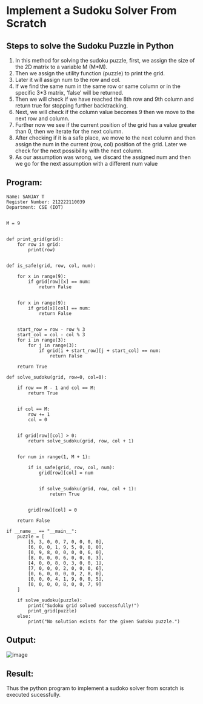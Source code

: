 # Implement a Sudoku Solver From Scratch
## Steps to solve the Sudoku Puzzle in Python
<ol>
  <li>In this method for solving the sudoku puzzle, first, we assign the size of the 2D matrix to a variable M (M*M).</li>
 <li>Then we assign the utility function (puzzle) to print the grid.</li>
<li>Later it will assign num to the row and col.</li>
<li>If we find the same num in the same row or same column or in the specific 3*3 matrix, ‘false’ will be returned.</li>
<li>Then we will check if we have reached the 8th row and 9th column and return true for stopping further backtracking.</li>
<li>Next, we will check if the column value becomes 9 then we move to the next row and column.</li>
<li>Further now we see if the current position of the grid has a value greater than 0, then we iterate for the next column.</li>
<li>After checking if it is a safe place, we move to the next column and then assign the num in the current (row, col) position of the grid. Later we check for the next possibility with the next column.</li>
<li>As our assumption was wrong, we discard the assigned num and then we go for the next assumption with a different num value</li>
</ol>

## Program:
```
Name: SANJAY T
Register Number: 212222110039
Department: CSE (IOT)
```
```

M = 9


def print_grid(grid):
    for row in grid:
        print(row)


def is_safe(grid, row, col, num):
    
    for x in range(9):
        if grid[row][x] == num:
            return False

    
    for x in range(9):
        if grid[x][col] == num:
            return False

    
    start_row = row - row % 3
    start_col = col - col % 3
    for i in range(3):
        for j in range(3):
            if grid[i + start_row][j + start_col] == num:
                return False

    return True

def solve_sudoku(grid, row=0, col=0):
    
    if row == M - 1 and col == M:
        return True

    
    if col == M:
        row += 1
        col = 0


    if grid[row][col] > 0:
        return solve_sudoku(grid, row, col + 1)

    
    for num in range(1, M + 1):
        
        if is_safe(grid, row, col, num):
            grid[row][col] = num

            
            if solve_sudoku(grid, row, col + 1):
                return True

        
        grid[row][col] = 0

    return False

if __name__ == "__main__":
    puzzle = [
        [5, 3, 0, 0, 7, 0, 0, 0, 0],
        [6, 0, 0, 1, 9, 5, 0, 0, 0],
        [0, 9, 8, 0, 0, 0, 0, 6, 0],
        [8, 0, 0, 0, 6, 0, 0, 0, 3],
        [4, 0, 0, 8, 0, 3, 0, 0, 1],
        [7, 0, 0, 0, 2, 0, 0, 0, 6],
        [0, 6, 0, 0, 0, 0, 2, 8, 0],
        [0, 0, 0, 4, 1, 9, 0, 0, 5],
        [0, 0, 0, 0, 8, 0, 0, 7, 9]
    ]

    if solve_sudoku(puzzle):
        print("Sudoku grid solved successfully!")
        print_grid(puzzle)
    else:
        print("No solution exists for the given Sudoku puzzle.")
```

## Output:

![image](https://github.com/user-attachments/assets/e18ffc40-9ab3-49aa-b200-19584cb1ac3e)

## Result:
Thus the python program to implement a sudoko solver from scratch is executed sucessfully.
